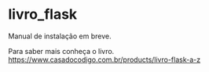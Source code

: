 # livro_flask

Manual de instalação em breve.

Para saber mais conheça o livro. https://www.casadocodigo.com.br/products/livro-flask-a-z
